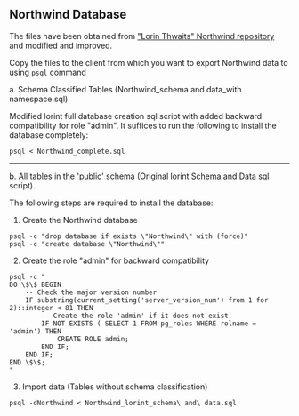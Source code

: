 ## Northwind Database
The files have been obtained from ["Lorin Thwaits" Northwind repository](https://github.com/lorint/Northwind) and modified and improved.

Copy the files to the client from which you want to export Northwind data to using `psql` command

a. Schema Classified Tables (Northwind_schema and data_with namespace.sql)

Modified lorint full database creation sql script with added backward compatibility for role "admin".
 It suffices to run the following to install the database completely:
```shell
psql < Northwind_complete.sql
```
---
b. All tables in the 'public' schema (Original lorint <ins>Schema and Data</ins> sql script).

The following steps are required to install
 the database:
 1. Create the Northwind database
```shell
psql -c "drop database if exists \"Northwind\" with (force)"
psql -c "create database \"Northwind\""
```
 2. Create the role "admin" for backward compatibility
```shell
psql -c "
DO \$\$ BEGIN
    -- Check the major version number
    IF substring(current_setting('server_version_num') from 1 for 2)::integer < 81 THEN
        -- Create the role 'admin' if it does not exist
        IF NOT EXISTS ( SELECT 1 FROM pg_roles WHERE rolname = 'admin') THEN
            CREATE ROLE admin;
        END IF;
    END IF;
END \$\$;
"
```
 3. Import data (Tables without schema classification)
```shell
psql -dNorthwind < Northwind_lorint_schema\ and\ data.sql
```

